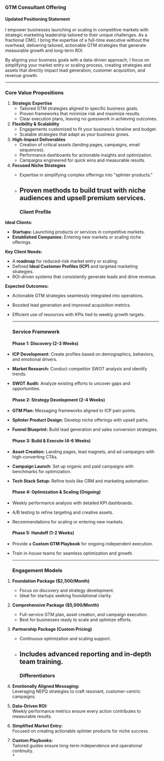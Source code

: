 ### **GTM Consultant Offering**

#### **Updated Positioning Statement**

I empower businesses launching or scaling in competitive markets with strategic marketing leadership tailored to their unique challenges. As a fractional CMO, I bring the expertise of a full-time executive without the overhead, delivering tailored, actionable GTM strategies that generate measurable growth and long-term ROI.

By aligning your business goals with a data-driven approach, I focus on simplifying your market entry or scaling process, creating strategies and assets that directly impact lead generation, customer acquisition, and revenue growth.

---

### **Core Value Propositions**

1. **Strategic Expertise**  
   * Tailored GTM strategies aligned to specific business goals.  
   * Proven frameworks that minimize risk and maximize results.  
   * Clear execution plans, leaving no guesswork in achieving outcomes.  
2. **Flexibility & Scalability**  
   * Engagements customized to fit your business’s timeline and budget.  
   * Scalable strategies that adapt as your business grows.  
3. **High-Impact Deliverables**  
   * Creation of critical assets (landing pages, campaigns, email sequences).  
   * Performance dashboards for actionable insights and optimization.  
   * Campaigns engineered for quick wins and measurable results.  
4. **Focused Niche Strategies**  
   * Expertise in simplifying complex offerings into "splinter products."  
   * Proven methods to build trust with niche audiences and upsell premium services.  
     ---

     ### **Client Profile**

**Ideal Clients:**

* **Startups:** Launching products or services in competitive markets.  
* **Established Companies:** Entering new markets or scaling niche offerings.

**Key Client Needs:**

* A **roadmap** for reduced-risk market entry or scaling.  
* Defined **Ideal Customer Profiles (ICP)** and targeted marketing strategies.  
* ROI-driven systems that consistently generate leads and drive revenue.

**Expected Outcomes:**

* Actionable GTM strategies seamlessly integrated into operations.  
* Boosted lead generation and improved acquisition metrics.  
* Efficient use of resources with KPIs tied to weekly growth targets.

  ---

  ### **Service Framework**

  #### **Phase 1: Discovery (2-3 Weeks)**

* **ICP Development:** Create profiles based on demographics, behaviors, and emotional drivers.  
* **Market Research:** Conduct competitor SWOT analysis and identify trends.  
* **SWOT Audit:** Analyze existing efforts to uncover gaps and opportunities.

  #### **Phase 2: Strategy Development (2-4 Weeks)**

* **GTM Plan:** Messaging frameworks aligned to ICP pain points.  
* **Splinter Product Design:** Develop niche offerings with upsell paths.  
* **Funnel Blueprint:** Build lead generation and sales conversion strategies.

  #### **Phase 3: Build & Execute (4-6 Weeks)**

* **Asset Creation:** Landing pages, lead magnets, and ad campaigns with high-converting CTAs.  
* **Campaign Launch:** Set up organic and paid campaigns with benchmarks for optimization.  
* **Tech Stack Setup:** Refine tools like CRM and marketing automation.

  #### **Phase 4: Optimization & Scaling (Ongoing)**

* Weekly performance analysis with detailed KPI dashboards.  
* A/B testing to refine targeting and creative assets.  
* Recommendations for scaling or entering new markets.

  #### **Phase 5: Handoff (1-2 Weeks)**

* Provide a **Custom GTM Playbook** for ongoing independent execution.  
* Train in-house teams for seamless optimization and growth.

  ---

  ### **Engagement Models**

1. **Foundation Package ($2,500/Month)**  
   * Focus on discovery and strategy development.  
   * Ideal for startups seeking foundational clarity.  
2. **Comprehensive Package ($5,000/Month)**  
   * Full-service GTM plan, asset creation, and campaign execution.  
   * Best for businesses ready to scale and optimize efforts.  
3. **Partnership Package (Custom Pricing)**  
   * Continuous optimization and scaling support.  
   * Includes advanced reporting and in-depth team training.  
     ---

     ### **Differentiators**

1. **Emotionally Aligned Messaging:**  
   Leveraging NEPQ strategies to craft resonant, customer-centric campaigns​.  
2. **Data-Driven ROI:**  
   Weekly performance metrics ensure every action contributes to measurable results​​.  
3. **Simplified Market Entry:**  
   Focused on creating actionable splinter products for niche success​​.  
4. **Custom Playbooks:**  
   Tailored guides ensure long-term independence and operational continuity​​.  
   * 

